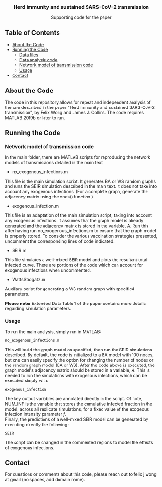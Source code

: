 <!--
*** Thanks for checking out this README Template. If you have a suggestion that would
*** make this better, please fork the repo and create a pull request or simply open
*** an issue with the tag "enhancement".
*** Thanks again! Now go create something AMAZING! :D
-->




<!-- PROJECT LOGO -->
<br />
<p align="center">

  <h3 align="center">Herd immunity and sustained SARS-CoV-2 transmission</h3>

  <p align="center">
    Supporting code for the paper
  </p>
</p>



<!-- TABLE OF CONTENTS -->
## Table of Contents

* [About the Code](#about-the-code)
* [Running the Code](#running-the-code)
  * [Data files](#data-files)
  * [Data analysis code](#data-analysis-code)
  * [Network model of transmission code](#network-model-of-transmission-code)
  * [Usage](#usage)
* [Contact](#contact)



<!-- ABOUT THE PROJECT -->
## About the Code

The code in this repository allows for repeat and independent analysis of the one described in the paper "Herd immunity and sustained SARS-CoV-2 transmission", by Felix Wong and James J. Collins. The code requires MATLAB 2019b or later to run. 

<!-- GETTING STARTED -->
## Running the Code


### Network model of transmission code

In the main folder, there are MATLAB scripts for reproducing the network models of transmissions detailed in the main text.

* no_exogenous_infections.m
<p>
This file is the main simulation script. It generates BA or WS random graphs and runs the SEIR simulation described in the main text. It does not take into account any exogenous infections. (For a complete graph, generate the adjacency matrix using the ones() function.)
</p>

* exogenous_infection.m
<p>
This file is an adaptation of the main simulation script, taking into account any exogenous infections. It assumes that the graph model is already generated and the adjacency matrix is stored in the variable, A. Run this after having run no_exogenous_infections.m to ensure that the graph model is properly stored. To consider the various vaccination strategies presented, uncomment the corresponding lines of code indicated. 

* SEIR.m
<p>
This file simulates a well-mixed SEIR model and plots the resultant total infected curve. There are portions of the code which can account for exogenous infections when uncommented. 
</p>

* WattsStrogatz.m
<p>
Auxiliary script for generating a WS random graph with specified parameters.
</p>

<p>
<b>Please note:</b> Extended Data Table 1 of the paper contains more details regarding simulation parameters.
</p>


### Usage

To run the main analysis, simply run in MATLAB:
```sh
no_exogenous_infections.m
```
This will build the graph model as specified, then run the SEIR simulations described. By default, the code is initialized to a BA model with 100 nodes, but one can easily specify the option for changing the number of nodes or the random graph model (BA or WS). After the code above is executed, the graph model's adjacency matrix should be stored in a variable, <i>A</i>. This is needed to run the simulations with exogenous infections, which can be executed simply with:  
```sh
exogenous_infection
```
The key output variables are annotated directly in the script. Of note, NUM_INF is the variable that stores the cumulative infected fraction in the model, across all replicate simulations, for a fixed value of the exogeous infection intensity parameter <i>f</i>.  
Finally, the predictions of a well-mixed SEIR model can be generated by executing directly the following:
```sh
SEIR
```
The script can be changed in the commented regions to model the effects of exogenous infections. 

<!-- CONTACT -->
## Contact

For questions or comments about this code, please reach out to felix j wong at gmail (no spaces, add domain name). 


